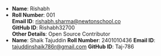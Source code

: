 - **Name**: Rishabh
- **Roll Number**: 001  
  **Email ID**: rishabh.sharma@newtonschool.co   
  **GitHub ID**: Rishabh32700   
  **Other Details**: Open Source Contributor
- **Name**: Shaik Tajuddin
  **Roll Number**: 2401010436
  **Email ID**: tajuddinshaik786r@gmail.com
  **GitHub ID**: Taj-786

